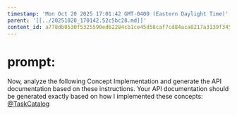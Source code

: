 ```yaml
---
timestamp: 'Mon Oct 20 2025 17:01:42 GMT-0400 (Eastern Daylight Time)'
parent: '[[../20251020_170142.52c5bc28.md]]'
content_id: a778db0530f5325590ed62284cb1ce45d58caf7cd84aca0217a3139f34559265
---
```


# prompt:

Now, analyze the following Concept Implementation and generate the API documentation based on these instructions. Your API documentation should be generated exactly based on  how I implemented these concepts:
[@TaskCatalog](../implementation/TaskCatalog.md)
